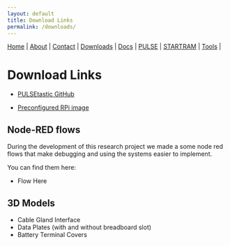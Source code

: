 ```yaml
---
layout: default
title: Download Links
permalink: /downloads/
---
```

<nav>
  <a href="{{ '/' | relative_url }}">Home</a> |
  <a href="{{ '/about/' | relative_url }}">About</a> |
  <a href="{{ '/contact/' | relative_url }}">Contact</a> |
  <a href="{{ '/downloads/' | relative_url }}">Downloads</a> |
  <a href="{{ '/docs/' | relative_url }}">Docs</a> |
  <a href="{{ '/pulse/' | relative_url }}">PULSE</a> |
  <a href="{{ '/startram/' | relative_url }}">STARTRAM</a> |
  <a href="{{ '/tools/' | relative_url }}">Tools</a> |
</nav>

# Download Links
- [PULSEtastic GitHub](https://github.com/uaf-t3/PULSEtastic)

- [Preconfigured RPi image](https://drive.google.com/uc?export=download&id=1S6J_fAglL9M6mzWFw1tUbjceDgXkKHDi)

## Node-RED flows
During the development of this research project we made a some node red flows that make debugging and using the systems easier to implement. 

You can find them here:
- Flow Here

## 3D Models
- Cable Gland Interface
- Data Plates (with and without breadboard slot)
- Battery Terminal Covers

